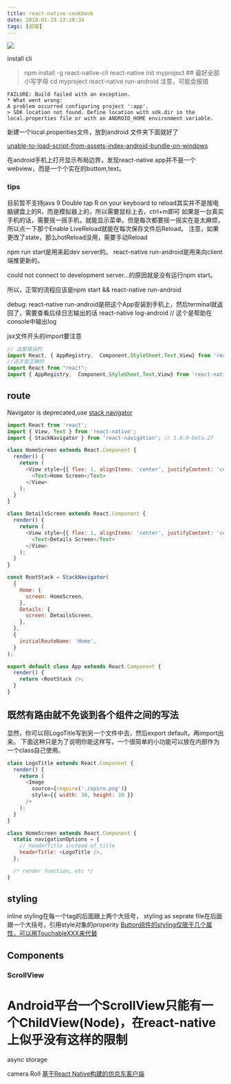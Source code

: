 ```yaml
---
title: react-native-cookbook
date: 2018-01-19 22:28:34
tags: [前端]
---
```


![](http://www.haldir66.ga/static/imgs/iu%20kpop%20star%20music%20sony.jpg)

<!--more-->

install cli

>npm install -g react-native-cli
react-native init myproject ## 最好全部小写字母
cd myproject
react-native run-android
注意，可能会报错
```
FAILURE: Build failed with an exception.
* What went wrong:
A problem occurred configuring project ':app'.
> SDK location not found. Define location with sdk.dir in the local.properties file or with an ANDROID_HOME environment variable.
```

新建一个local.properities文件，放到android 文件夹下面就好了

[unable-to-load-script-from-assets-index-android-bundle-on-windows](https://stackoverflow.com/questions/44446523/unable-to-load-script-from-assets-index-android-bundle-on-windows)

在android手机上打开显示布局边界，发现react-native app并不是一个webview，而是一个个实在的buttom,text。

### tips
目前暂不支持java 9
Double tap R on your keyboard to reload其实并不是按电脑键盘上的R，而是模拟器上的，所以需要鼠标上去，ctrl+m即可
如果是一台真实手机的话，需要摇一摇手机，就能显示菜单。但是每次都要摇一摇实在是太麻烦，所以点一下那个Enable LiveReload就能在每次保存文件后Reload。
注意，如果更改了state，那么hotReload没用，需要手动Reload

npm run start是用来起dev server的。
react-native run-android是用来向client端推更新的。

could not connect to development server...的原因就是没有运行npm start。

所以，正常的流程应该是npm start && react-native run-android

debug:
react-native run-android是把这个App安装到手机上，然后terminal就返回了，需要查看后续日志输出的话
react-native log-android // 这个是帮助在console中输出log

jsx文件开头的import要注意
```js
// 这是错误的
import React, { AppRegistry,  Component,StyleSheet,Text,View} from 'react-native';
//这才是正确的
import React from "react";
import { AppRegistry,  Component,StyleSheet,Text,View} from 'react-native';
```

## route
Navigator is deprecated,use [stack navigator](https://reactnavigation.org/)
```js
import React from 'react';
import { View, Text } from 'react-native';
import { StackNavigator } from 'react-navigation'; // 1.0.0-beta.27

class HomeScreen extends React.Component {
  render() {
    return (
      <View style={{ flex: 1, alignItems: 'center', justifyContent: 'center' }}>
        <Text>Home Screen</Text>
      </View>
    );
  }
}

class DetailsScreen extends React.Component {
  render() {
    return (
      <View style={{ flex: 1, alignItems: 'center', justifyContent: 'center' }}>
        <Text>Details Screen</Text>
      </View>
    );
  }
}

const RootStack = StackNavigator(
  {
    Home: {
      screen: HomeScreen,
    },
    Details: {
      screen: DetailsScreen,
    },
  },
  {
    initialRouteName: 'Home',
  }
);

export default class App extends React.Component {
  render() {
    return <RootStack />;
  }
}
```

## 既然有路由就不免谈到各个组件之间的写法
显然，你可以将LogoTitle写到另一个文件中去，然后export default，再import出来。
下面这种只是为了说明你能这样写，一个很简单的小功能可以放在内部作为一个class自己使用。
```js
class LogoTitle extends React.Component {
  render() {
    return (
      <Image
        source={require('./spiro.png')}
        style={{ width: 30, height: 30 }}
      />
    );
  }
}

class HomeScreen extends React.Component {
  static navigationOptions = {
    // headerTitle instead of title
    headerTitle: <LogoTitle />,
  };

  /* render function, etc */
}
```


## styling
inline styling在每一个tag的后面跟上两个大括号，
styling as seprate file在后面跟一个大括号，引用style对象的properity
[Button组件的styling仅限于几个属性，可以用TouchableXXX来代替](https://stackoverflow.com/questions/43585297/react-native-button-style-not-work)

## Components
### ScrollView
Android平台一个ScrollView只能有一个ChildView(Node)，在react-native上似乎没有这样的限制
==========================
async storage

camera Roll
[基于React Native构建的仿京东客户端](https://github.com/yuanguozheng/JdApp)

<!-- <audio src="http://m10.music.126.net/20180121230941/8d878803b3b0542d9c5482ccf613a86b/ymusic/d95e/bab6/a7f5/864661168da79b309c3d2fac971d1698.mp3" autoplay="autoplay">
您的浏览器不支持 audio 标签。
</audio> -->
